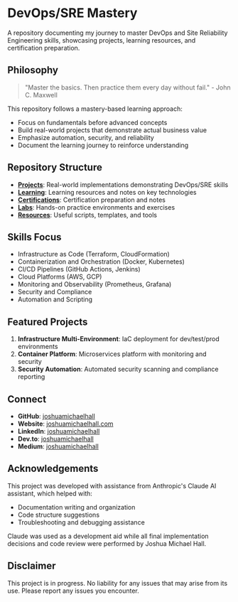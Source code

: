 # DevOps/SRE Mastery

A repository documenting my journey to master DevOps and Site Reliability Engineering skills, showcasing projects, learning resources, and certification preparation.

## Philosophy

> "Master the basics. Then practice them every day without fail." - John C. Maxwell

This repository follows a mastery-based learning approach:
- Focus on fundamentals before advanced concepts
- Build real-world projects that demonstrate actual business value
- Emphasize automation, security, and reliability
- Document the learning journey to reinforce understanding

## Repository Structure

- **[Projects](./projects/)**: Real-world implementations demonstrating DevOps/SRE skills
- **[Learning](./learning/)**: Learning resources and notes on key technologies
- **[Certifications](./certifications/)**: Certification preparation and notes
- **[Labs](./labs/)**: Hands-on practice environments and exercises
- **[Resources](./resources/)**: Useful scripts, templates, and tools

## Skills Focus

- Infrastructure as Code (Terraform, CloudFormation)
- Containerization and Orchestration (Docker, Kubernetes)
- CI/CD Pipelines (GitHub Actions, Jenkins)
- Cloud Platforms (AWS, GCP)
- Monitoring and Observability (Prometheus, Grafana)
- Security and Compliance
- Automation and Scripting

## Featured Projects

1. **Infrastructure Multi-Environment**: IaC deployment for dev/test/prod environments
2. **Container Platform**: Microservices platform with monitoring and security
3. **Security Automation**: Automated security scanning and compliance reporting

## Connect

- **GitHub**: [joshuamichaelhall](https://github.com/joshuamichaelhall)
- **Website**: [joshuamichaelhall.com](https://joshuamichaelhall.com)
- **LinkedIn**: [joshuamichaelhall](https://www.linkedin.com/in/joshuamichaelhall/)
- **Dev.to**: [joshuamichaelhall](https://dev.to/joshuamichaelhall)
- **Medium**: [joshuamichaelhall](https://medium.com/@joshuamichaelhall)

## Acknowledgements

This project was developed with assistance from Anthropic's Claude AI assistant, which helped with:
- Documentation writing and organization
- Code structure suggestions
- Troubleshooting and debugging assistance

Claude was used as a development aid while all final implementation decisions and code review were performed by Joshua Michael Hall.

## Disclaimer

This project is in progress. No liability for any issues that may arise from its use. Please report any issues you encounter.
